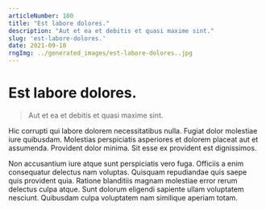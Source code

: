 ```yaml
---
articleNumber: 180
title: "Est labore dolores."
description: "Aut et ea et debitis et quasi maxime sint."
slug: 'est-labore-dolores.'
date: 2021-09-10
rngImg: ../generated_images/est-labore-dolores..jpg
---
```


# Est labore dolores.

> Aut et ea et debitis et quasi maxime sint.

Hic corrupti qui labore dolorem necessitatibus nulla. Fugiat dolor molestiae iure quibusdam. Molestias perspiciatis asperiores et dolorem placeat aut et assumenda. Provident dolor minima. Sit esse ex provident est dignissimos.
 Non accusantium iure atque sunt perspiciatis vero fuga. Officiis a enim consequatur delectus nam voluptas. Quisquam repudiandae quis saepe quis provident quia. Ratione blanditiis magnam molestiae error rerum delectus culpa atque. Sunt dolorum eligendi sapiente ullam voluptatem nesciunt. Quibusdam culpa voluptatem nam similique aperiam totam.
